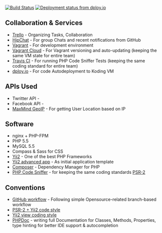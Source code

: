 [![Build Status](https://travis-ci.org/monitorbacklinks/koding.svg?branch=master)](https://travis-ci.org/monitorbacklinks/koding)
[![Deployment status from dploy.io](https://mbk.dploy.io/badge/66802253898048/15454.png)](http://dploy.io)


## Collaboration & Services

* [Trello](https://trello.com/) - Organizing Tasks, Collaboration
* [HipChat](http://hipchat.com/) - For group Chats and recent notifications from GitHub
* [Vagrant](https://www.vagrantup.com/) - For development environment
* [Vagrant Cloud](https://vagrantcloud.com/) - For Vagrant versioning and auto-updating (keeping the same VM state for entire team)
* [Travis CI](https://travis-ci.org/) - For running PHP Code Sniffer Tests (keeping the same coding standard for entire team)
* [dploy.io](http://dploy.io/) - For code Autodeployment to Koding VM

## APIs Used

* Twritter API - 
* Facebook API - 
* [MaxMind GeoIP](https://www.maxmind.com/en/geoip-demo) - For getting User Location based on IP

## Software

* nginx + PHP-FPM
* PHP 5.5
* MySQL 5.5
* Compass & Sass for CSS
* [Yii2](http://www.yiiframework.com/) - One of the best PHP Frameworks
* [Yii2 advanced app](https://github.com/yiisoft/yii2/tree/master/apps/advanced) - As initial application template
* [Composer](https://getcomposer.org/) - Dependency Manager for PHP
* [PHP Code Sniffer](https://github.com/squizlabs/PHP_CodeSniffer) - for keeping the same coding standards [PSR-2](https://github.com/php-fig/fig-standards/blob/master/accepted/PSR-2-coding-style-guide.md)

## Conventions

* [GitHub workflow](https://guides.github.com/introduction/flow/index.html) - Following simple Opensource-related branch-based workflow
* [PSR-2 + Yii2 code style](https://github.com/yiisoft/yii2/blob/master/docs/internals/core-code-style.md)
* [Yii2 view coding style](https://github.com/yiisoft/yii2/blob/master/docs/internals/view-code-style.md)
* [PHPDoc](http://www.phpdoc.org/) - writing full Documentation for Classes, Methods, Properties, type hinting for better IDE support & autocompletion
